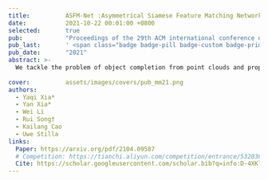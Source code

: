 ```yaml
---
title:          ASFM-Net :Asymmetrical Siamese Feature Matching Network for Point Completion
date:           2021-10-22 00:01:00 +0800
selected:       true
pub:            "Proceedings of the 29th ACM international conference on multimedia (ACM MM)"
pub_last:       ' <span class="badge badge-pill badge-custom badge-primary">Conference</span><span class="badge badge-pill badge-custom badge-danger">CCF-A</span>'
pub_date:       "2021"
abstract: >-
  We tackle the problem of object completion from point clouds and propose a novel point cloud completion network employing an Asymmetrical Siamese Feature Matching strategy, termed as ASFM-Net.
  
cover:          assets/images/covers/pub_mm21.png
authors:
  - Yaqi Xia*
  - Yan Xia*
  - Wei Li
  - Rui Song†
  - Kailang Cao
  - Uwe Stilla
links:
  Paper: https://arxiv.org/pdf/2104.09587
  # Competition: https://tianchi.aliyun.com/competition/entrance/532036?spm=a2c22.12281965.0.0.4c885d9be7TB5u
  Cite: https://scholar.googleusercontent.com/scholar.bib?q=info:D-4XKlnMe90J:scholar.google.com/&output=citation&scisdr=ClHXww7fENKfuhjSiu8:AFWwaeYAAAAAZrXUku8CT7xUtCq9SpKCO6CFhsk&scisig=AFWwaeYAAAAAZrXUkhNi2n7nvoEH_jZ-eUWzOC0&scisf=4&ct=citation&cd=-1&hl=en
---
```

